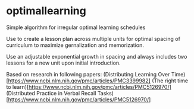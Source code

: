 # optimallearning
Simple algorithm for irregular optimal learning schedules

Use to create a lesson plan across multiple units for optimal spacing of curriculum to maximize gernalization and memorization.

Use an adjustable exponential growth in spacing and always includes two lessons for a new unit upon initial introduction.

Based on research in following papers:
(Distributing Learning Over Time)[https://www.ncbi.nlm.nih.gov/pmc/articles/PMC3399982]
(The right time to learn)[https://www.ncbi.nlm.nih.gov/pmc/articles/PMC5126970/]
(Distributed Practice in Verbal Recall Tasks)[https://www.ncbi.nlm.nih.gov/pmc/articles/PMC5126970/]
